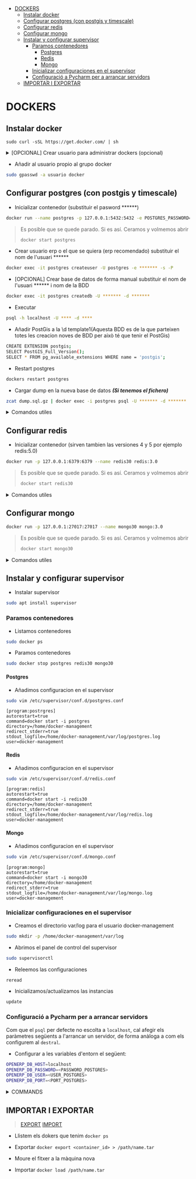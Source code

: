 <!-- TOC INICIO -->
- [DOCKERS](#dockers)
  - [Instalar docker](#instalar-docker)
  - [Configurar postgres (con postgis y timescale)](#configurar-postgres-con-postgis-y-timescale)
  - [Configurar redis](#configurar-redis)
  - [Configurar mongo](#configurar-mongo)
  - [Instalar y configurar supervisor](#instalar-y-configurar-supervisor)
    - [Paramos contenedores](#paramos-contenedores)
      - [Postgres](#postgres)
      - [Redis](#redis)
      - [Mongo](#mongo)
    - [Inicializar configuraciones en el supervisor](#inicializar-configuraciones-en-el-supervisor)
    - [Configuració a Pycharm per a arrancar servidors](#configuració-a-pycharm-per-a-arrancar-servidors)
  - [IMPORTAR I EXPORTAR](#importar-i-exportar)
<!-- TOC FIN -->

# DOCKERS

## Instalar docker
```
sudo curl -sSL https://get.docker.com/ | sh
```

<details>
<summary>[OPCIONAL] Crear usuario para administrar dockers (opcional)</summary>

* Crea usuario llamado docker-management
```bash
sudo useradd -m docker-management
```

* Añade el usuario al grupo docker para poder ejecutar comandos docker...
```bash
sudo gpasswd -a docker-management docker
```

* Cambiamos del usuario actual al de docker-management
```bash
sudo su - docker-management
```

```bash
bash
```

</details> 

* Añadir al usuario propio al grupo docker
```bash
sudo gpasswd -a usuario docker
```

## Configurar postgres (con postgis y timescale)

* Inicializar contenedor (substituir el pasword ******)
```bash
docker run --name postgres -p 127.0.0.1:5432:5432 -e POSTGRES_PASSWORD=********* -v ${PWD}/data:/var/lib/postgresql/data timescale/timescaledb-ha:pg15-ts2.11-all -c password_encryption=md5
````

> Es posible que se quede parado. Si es así. Ceramos y volmemos abrir
> ```bash
> docker start postgres
> ```

* Crear usuario erp o el que se quiera (erp recomendado) substituir el nom de l'usuari ******
```bash
docker exec -it postgres createuser -U postgres -e ******* -s -P
```

* [OPCIONAL] Crear base de datos de forma manual substituir el nom de l'usuari ****** i nom de la BDD
```bash
docker exec -it postgres createdb -U ******* -d *******
```

* Executar
```bash
psql -h localhost -U **** -d ****
```
  
* Añadir PostGis a la \d template1(Aquesta BDD es de la que parteixen totes les creacion noves de BDD per això té que tenir el PostGis)
```bash
CREATE EXTENSION postgis;
SELECT PostGIS_Full_Version();
SELECT * FROM pg_available_extensions WHERE name = 'postgis';
```

* Restart postgres
```bash
dockers restart postgres
```

* Cargar dump en la nueva base de datos **_(Si tenemos el fichero)_**
```bash
zcat dump.sql.gz | docker exec -i postgres psql -U ******* -d *******
```

<details>
<summary>Comandos utiles</summary>

* Executar
  * psql sobre DB -U **** [erp] -d **** [postgres]
```bash
docker exec -it postgres psql -U ******* -d *******
```

* Listamos tabla
```bash
\l
```

* Salimos
```bash
exit
```

</details>

## Configurar redis

* Inicializar contenedor  (sirven tambien las versiones 4 y 5 por ejemplo redis:5.0)
```bash
docker run -p 127.0.0.1:6379:6379 --name redis30 redis:3.0
```

> Es posible que se quede parado. Si es así. Ceramos y volmemos abrir
> ```bash
> docker start redis30
> ```

<details>
<summary>Comandos utiles</summary>

* Executar
```bash
docker exec -it redis30 redis-cli
```

* Salimos
```bash
exit
```

</details>

## Configurar mongo

```bash
docker run -p 127.0.0.1:27017:27017 --name mongo30 mongo:3.0
```

> Es posible que se quede parado. Si es así. Ceramos y volmemos abrir
> ```bash
> docker start mongo30
> ```

<details>
<summary>Comandos utiles</summary>

* Executar
```bash
docker exec -it mongo30 mongo
```

* Salimos
```bash
exit
```

</details>

## Instalar y configurar supervisor

* Instalar supervisor
```bash
sudo apt install supervisor
```

### Paramos contenedores

* Listamos contenedores
```bash
sudo docker ps
```

* Paramos contenedores
```bash
sudo docker stop postgres redis30 mongo30
```

#### Postgres

* Añadimos configuracion en el supervisor
```bash
sudo vim /etc/supervisor/conf.d/postgres.conf
```

```
[program:postrgres]                                                                                                                                                                                                                      
autorestart=true 
command=docker start -i postgres
directory=/home/docker-management
redirect_stderr=true 
stdout_logfile=/home/docker-management/var/log/postgres.log
user=docker-management
```

#### Redis

* Añadimos configuracion en el supervisor
```bash
sudo vim /etc/supervisor/conf.d/redis.conf
```

```
[program:redis]                                                                                                                                                                                                                      
autorestart=true 
command=docker start -i redis30
directory=/home/docker-management
redirect_stderr=true 
stdout_logfile=/home/docker-management/var/log/redis.log
user=docker-management
```

#### Mongo

* Añadimos configuracion en el supervisor
```bash
sudo vim /etc/supervisor/conf.d/mongo.conf
```

```
[program:mongo]                                                                                                                                                                                                                      
autorestart=true 
command=docker start -i mongo30
directory=/home/docker-management
redirect_stderr=true 
stdout_logfile=/home/docker-management/var/log/mongo.log
user=docker-management
```

### Inicializar configuraciones en el supervisor

* Creamos el directorio var/log para el usuario docker-management
```bash
sudo mkdir -p /home/docker-management/var/log
```

* Abrimos el panel de control del supervisor
```bash
sudo supervisorctl
```

* Releemos las configuraciones
```bash
reread
```

* Inicializamos/actualizamos las instancias
```bash
update
```

### Configuració a Pycharm per a arrancar servidors

Com que el `psql` per defecte no escolta a `localhost`, cal afegir els paràmetres següents a l'arrancar un servidor, de forma anàloga a com els configurem al `destral`.

* Configurar a les variables d'entorn el següent:

```bash
OPENERP_DB_HOST=localhost
OPENERP_DB_PASSWORD=<PASSWORD_POSTGRES>
OPENERP_DB_USER=<USER_POSTGRES>
OPENERP_DB_PORT=<PORT_POSTGRES>
```

<details>
<summary>COMMANDS</summary>

> [DOC](https://www.ionos.es/digitalguide/servidores/know-how/comandos-de-docker/)

* mostrar información de Docker
```bash
docker info
```

* mostrar imágenes de Docker en el host
```bash
docker images
```

* Executar
```bash
docker exec -it [image] [host]
```

* Start
```bash
docker start [image]
```

* Stop
```bash
docker stop [image]
```

</details>


## IMPORTAR I EXPORTAR

> [EXPORT](https://docs.docker.com/reference/cli/docker/container/export/)
> [IMPORT](https://stackoverflow.com/questions/40582300/how-to-load-a-docker-image-from-a-tar-file)

* Llistem els dokers que tenim
`docker ps`

* Exportar
`docker export <container_id> > /path/name.tar`

* Moure el fitxer a la màquina nova

* Importar
`docker load /path/name.tar`
